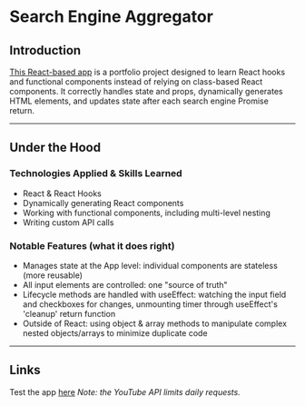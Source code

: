 # Search Engine Aggregator

## Introduction

[This React-based app](https://react-search-aggregator.vercel.app/) is a portfolio project designed to learn React hooks and functional components instead of relying on class-based React components. It correctly handles state and props, dynamically generates HTML elements, and updates state after each search engine Promise return.

---

## Under the Hood
### Technologies Applied & Skills Learned
* React & React Hooks
* Dynamically generating React components
* Working with functional components, including multi-level nesting
* Writing custom API calls

### Notable Features (what it does right)
- Manages state at the App level: individual components are stateless (more reusable)
- All input elements are controlled: one "source of truth"
- Lifecycle methods are handled with useEffect: watching the input field and checkboxes for changes, unmounting timer through useEffect's 'cleanup' return function
- Outside of React: using object & array methods to manipulate complex nested objects/arrays to minimize duplicate code

---

## Links
Test the app [here](https://react-search-aggregator.vercel.app/) 
*Note: the YouTube API limits daily requests.*